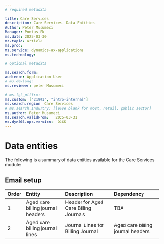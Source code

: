 ```yaml
---
# required metadata

title: Care Services
description: Care Services- Data Entities
Author: Peter Musumeci
Manager: Pontus Ek
ms.date: 2025-03-30
ms.topic: article
ms.prod: 
ms.service: dynamics-ax-applications
ms.technology: 

# optional metadata

ms.search.form:  
audience: Application User
# ms.devlang: 
ms.reviewer: peter Musumeci

# ms.tgt_pltfrm: 
ms.custom: ["21901", "intro-internal"]
ms.search.region: Care Services
# ms.search.industry: [leave blank for most, retail, public sector]
ms.author: Peter Musumeci 
ms.search.validFrom:   2025-03-31
ms.dyn365.ops.version:  D365
---
```


# Data entities

The following is a summary of data entities available for the Care Services module:
## Email setup




**Order**| **Entity**| **Description**| **Dependency**
:-----|:------------------------|:-------------------|:------------------------
1 |Aged care billing journal headers | Header for Aged Care Billing Journals |TBA
2 |Aged care billing journal lines |Journal Lines for Billing Journal |Aged care billing journal headers


